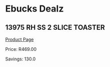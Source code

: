
# Ebucks Dealz
## 13975 RH SS 2 SLICE TOASTER
[Product Page](https://www.ebucks.com/web/shop/productSelected.do?prodId=1083955813&catId=1157551679)

Price: R469.00

Savings: 130.0


	